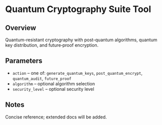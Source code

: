 # Quantum Cryptography Suite Tool

## Overview
Quantum-resistant cryptography with post-quantum algorithms, quantum key distribution, and future‑proof encryption.

## Parameters
- `action` – one of: `generate_quantum_keys`, `post_quantum_encrypt`, `quantum_audit`, `future_proof`
- `algorithm` – optional algorithm selection
- `security_level` – optional security level

## Notes
Concise reference; extended docs will be added.

